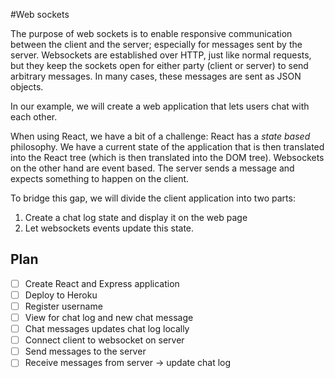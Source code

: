 #Web sockets

The purpose of web sockets is to enable responsive communication between the client
and the server; especially for messages sent by the server. Websockets are established
over HTTP, just like normal requests, but they keep the sockets open for either
party (client or server) to send arbitrary messages. In many cases, these messages
are sent as JSON objects.

In our example, we will create a web application that lets users chat with each
other.

When using React, we have a bit of a challenge: React has a *state based*
philosophy. We have a current state of the application that is then translated
into the React tree (which is then translated into the DOM tree). Websockets on
the other hand are event based. The server sends a message and expects something
to happen on the client.

To bridge this gap, we will divide the client application into two parts:

1. Create a chat log state and display it on the web page
2. Let websockets events update this state.

## Plan

* [ ] Create React and Express application
* [ ] Deploy to Heroku
* [ ] Register username
* [ ] View for chat log and new chat message
* [ ] Chat messages updates chat log locally
* [ ] Connect client to websocket on server
* [ ] Send messages to the server
* [ ] Receive messages from server -> update chat log
